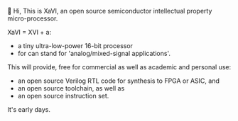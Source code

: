👀 Hi, This is XaVI, an open source semiconductor intellectual property micro-processor.

XaVI = XVI + a:
- a tiny ultra-low-power 16-bit processor 
- for can stand for 'analog/mixed-signal applications'.

This will provide, free for commercial as well as academic and personal use:
- an open source Verilog RTL code for synthesis to FPGA or ASIC, and
- an open source toolchain, as well as
- an open source instruction set.

It's early days.

<!---
XaVIopensource/XaVIopensource is a ✨ special ✨ repository because its `README.md` (this file) appears on your GitHub profile.
You can click the Preview link to take a look at your changes.
--->
